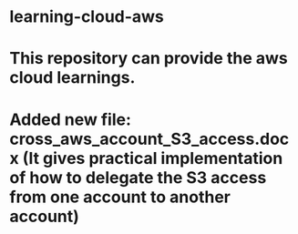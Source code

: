 # learning-cloud-aws
# This repository can provide the aws cloud learnings.
# Added new file: cross_aws_account_S3_access.docx (It gives practical implementation of how to delegate the S3 access from one account to another account)
